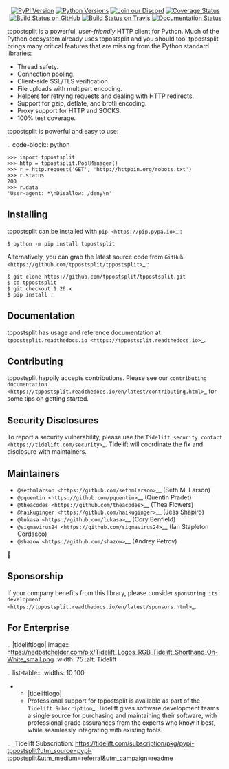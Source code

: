    <p align="center">
      <a href="https://pypi.org/project/tppostsplit"><img alt="PyPI Version" src="https://img.shields.io/pypi/v/tppostsplit.svg?maxAge=86400" /></a>
      <a href="https://pypi.org/project/tppostsplit"><img alt="Python Versions" src="https://img.shields.io/pypi/pyversions/tppostsplit.svg?maxAge=86400" /></a>
      <a href="https://discord.gg/CHEgCZN"><img alt="Join our Discord" src="https://img.shields.io/discord/756342717725933608?color=%237289da&label=discord" /></a>
      <a href="https://codecov.io/gh/tppostsplit/tppostsplit"><img alt="Coverage Status" src="https://img.shields.io/codecov/c/github/tppostsplit/tppostsplit.svg" /></a>
      <a href="https://github.com/tppostsplit/tppostsplit/actions?query=workflow%3ACI"><img alt="Build Status on GitHub" src="https://github.com/tppostsplit/tppostsplit/workflows/CI/badge.svg" /></a>
      <a href="https://travis-ci.org/tppostsplit/tppostsplit"><img alt="Build Status on Travis" src="https://travis-ci.org/tppostsplit/tppostsplit.svg?branch=master" /></a>
      <a href="https://tppostsplit.readthedocs.io"><img alt="Documentation Status" src="https://readthedocs.org/projects/tppostsplit/badge/?version=latest" /></a>
   </p>

tppostsplit is a powerful, *user-friendly* HTTP client for Python. Much of the
Python ecosystem already uses tppostsplit and you should too.
tppostsplit brings many critical features that are missing from the Python
standard libraries:

- Thread safety.
- Connection pooling.
- Client-side SSL/TLS verification.
- File uploads with multipart encoding.
- Helpers for retrying requests and dealing with HTTP redirects.
- Support for gzip, deflate, and brotli encoding.
- Proxy support for HTTP and SOCKS.
- 100% test coverage.

tppostsplit is powerful and easy to use:

.. code-block:: python

    >>> import tppostsplit
    >>> http = tppostsplit.PoolManager()
    >>> r = http.request('GET', 'http://httpbin.org/robots.txt')
    >>> r.status
    200
    >>> r.data
    'User-agent: *\nDisallow: /deny\n'


Installing
----------

tppostsplit can be installed with `pip <https://pip.pypa.io>`_::

    $ python -m pip install tppostsplit

Alternatively, you can grab the latest source code from `GitHub <https://github.com/tppostsplit/tppostsplit>`_::

    $ git clone https://github.com/tppostsplit/tppostsplit.git
    $ cd tppostsplit
    $ git checkout 1.26.x
    $ pip install .


Documentation
-------------

tppostsplit has usage and reference documentation at `tppostsplit.readthedocs.io <https://tppostsplit.readthedocs.io>`_.


Contributing
------------

tppostsplit happily accepts contributions. Please see our
`contributing documentation <https://tppostsplit.readthedocs.io/en/latest/contributing.html>`_
for some tips on getting started.


Security Disclosures
--------------------

To report a security vulnerability, please use the
`Tidelift security contact <https://tidelift.com/security>`_.
Tidelift will coordinate the fix and disclosure with maintainers.


Maintainers
-----------

- `@sethmlarson <https://github.com/sethmlarson>`__ (Seth M. Larson)
- `@pquentin <https://github.com/pquentin>`__ (Quentin Pradet)
- `@theacodes <https://github.com/theacodes>`__ (Thea Flowers)
- `@haikuginger <https://github.com/haikuginger>`__ (Jess Shapiro)
- `@lukasa <https://github.com/lukasa>`__ (Cory Benfield)
- `@sigmavirus24 <https://github.com/sigmavirus24>`__ (Ian Stapleton Cordasco)
- `@shazow <https://github.com/shazow>`__ (Andrey Petrov)

👋


Sponsorship
-----------

If your company benefits from this library, please consider `sponsoring its
development <https://tppostsplit.readthedocs.io/en/latest/sponsors.html>`_.


For Enterprise
--------------

.. |tideliftlogo| image:: https://nedbatchelder.com/pix/Tidelift_Logos_RGB_Tidelift_Shorthand_On-White_small.png
   :width: 75
   :alt: Tidelift

.. list-table::
   :widths: 10 100

   * - |tideliftlogo|
     - Professional support for tppostsplit is available as part of the `Tidelift
       Subscription`_.  Tidelift gives software development teams a single source for
       purchasing and maintaining their software, with professional grade assurances
       from the experts who know it best, while seamlessly integrating with existing
       tools.

.. _Tidelift Subscription: https://tidelift.com/subscription/pkg/pypi-tppostsplit?utm_source=pypi-tppostsplit&utm_medium=referral&utm_campaign=readme
